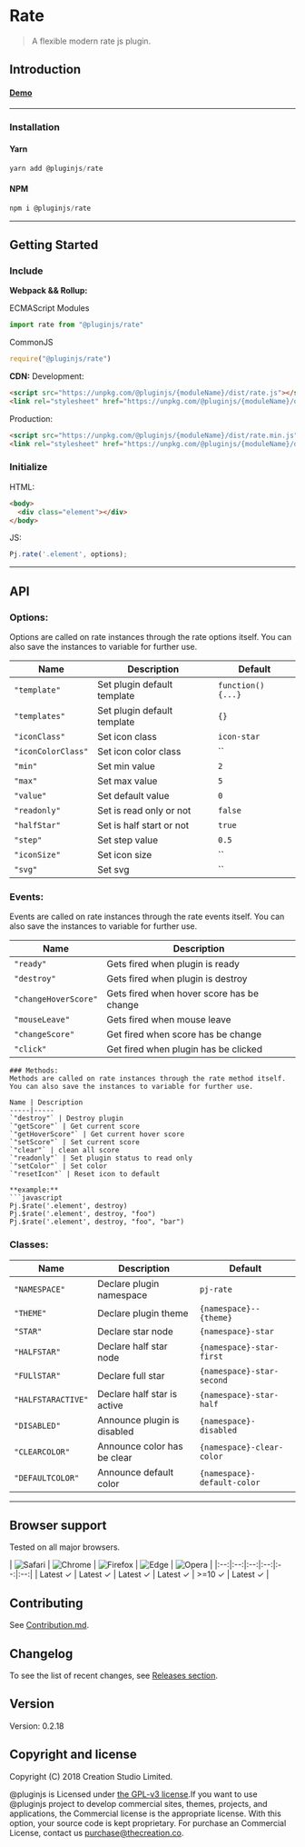 # Rate
> A flexible modern rate js plugin.
## Introduction

#### [Demo]()
---
### Installation

#### Yarn
```javascript
yarn add @pluginjs/rate
```
#### NPM
```javascript
npm i @pluginjs/rate
```
---

## Getting Started
### Include
**Webpack && Rollup:**

ECMAScript Modules
```javascript
import rate from "@pluginjs/rate"
```

CommonJS
```javascript
require("@pluginjs/rate")
```

**CDN:**
Development:
```html
<script src="https://unpkg.com/@pluginjs/{moduleName}/dist/rate.js"></script>
<link rel="stylesheet" href="https://unpkg.com/@pluginjs/{moduleName}/dist/rate.css">
```
Production:
```html
<script src="https://unpkg.com/@pluginjs/{moduleName}/dist/rate.min.js"></script>
<link rel="stylesheet" href="https://unpkg.com/@pluginjs/{moduleName}/dist/rate.min.css">
```

### Initialize
HTML:
```html
<body>
  <div class="element"></div>
</body>
```
JS:
```javascript
Pj.rate('.element', options);
```
---
## API

### Options:
Options are called on rate instances through the rate options itself.
You can also save the instances to variable for further use.

Name | Description | Default
-----|--------------|-----
`"template"` | Set plugin default template | `function() {...}`
`"templates"` | Set plugin default template | `{}`
`"iconClass"` | Set icon class | `icon-star`
`"iconColorClass"` | Set icon color class | ``
`"min"` | Set min value | `2`
`"max"` | Set max value | `5`
`"value"` | Set default value | `0`
`"readonly"` | Set is read only or not | `false`
`"halfStar"` | Set is half start or not | `true`
`"step"` | Set step value | `0.5`
`"iconSize"` | Set icon size | ``
`"svg"` | Set svg | ``

### Events:
Events are called on rate instances through the rate events itself.
You can also save the instances to variable for further use.

Name | Description
-----|-----
`"ready"` | Gets fired when plugin is ready
`"destroy"` | Gets fired when plugin is destroy
`"changeHoverScore"` | Gets fired when hover score has be change
`"mouseLeave"` | Gets fired when mouse leave
`"changeScore"` | Get fired when score has be change
`"click"` | Get fired when plugin has be clicked

```
### Methods:
Methods are called on rate instances through the rate method itself.
You can also save the instances to variable for further use.

Name | Description
-----|-----
`"destroy"` | Destroy plugin
`"getScore"` | Get current score
`"getHoverScore"` | Get current hover score
`"setScore"` | Set current score
`"clear"` | clean all score
`"readonly"` | Set plugin status to read only
`"setColor"` | Set color
`"resetIcon"` | Reset icon to default

**example:**
```javascript
Pj.$rate('.element', destroy)
Pj.$rate('.element', destroy, "foo")
Pj.$rate('.element', destroy, "foo", "bar")
```

### Classes:
Name | Description | Default
-----|------|------
`"NAMESPACE"` | Declare plugin namespace | `pj-rate`
`"THEME"` | Declare plugin theme | `{namespace}--{theme}`
`"STAR"` | Declare star node | `{namespace}-star`
`"HALFSTAR"` | Declare half star node | `{namespace}-star-first`
`"FULlSTAR"` | Declare full star | `{namespace}-star-second`
`"HALFSTARACTIVE"` | Declare half star is active | `{namespace}-star-half`
`"DISABLED"` | Announce plugin is disabled | `{namespace}-disabled`
`"CLEARCOLOR"` | Announce color has be clear | `{namespace}-clear-color`
`"DEFAULTCOLOR"` | Announce default color | `{namespace}-default-color`



---

## Browser support

Tested on all major browsers.

| <img src="https://raw.githubusercontent.com/alrra/browser-logos/master/src/safari/safari_32x32.png" alt="Safari"> | <img src="https://raw.githubusercontent.com/alrra/browser-logos/master/src/chrome/chrome_32x32.png" alt="Chrome"> | <img src="https://raw.githubusercontent.com/alrra/browser-logos/master/src/firefox/firefox_32x32.png" alt="Firefox"> | <img src="https://raw.githubusercontent.com/alrra/browser-logos/master/src/edge/edge_32x32.png" alt="Edge"> | <img src="https://raw.githubusercontent.com/alrra/browser-logos/master/src/opera/opera_32x32.png" alt="Opera"> |
|:--:|:--:|:--:|:--:|:--:|:--:|
| Latest ✓ | Latest ✓ | Latest ✓ | Latest ✓ | >=10 ✓ | Latest ✓ |

## Contributing
See [Contribution.md](Contribution.md).

## Changelog
To see the list of recent changes, see [Releases section](https://github.com/plugin/plugin.js/releases).

## Version
Version: 0.2.18

## Copyright and license
Copyright (C) 2018 Creation Studio Limited.

@pluginjs is Licensed under [the GPL-v3 license](LICENSE).If you want to use @pluginjs project to develop commercial sites, themes, projects, and applications, the Commercial license is the appropriate license. With this option, your source code is kept proprietary. For purchase an Commercial License, contact us purchase@thecreation.co.